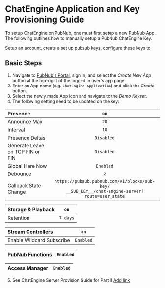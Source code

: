 # ChatEngine Application and Key Provisioning Guide

To setup ChatEngine on PubNub, one must first setup a new PubNub App. The following outlines how to manually setup a PubNub ChatEngine Key.

Setup an account, create a set up pubsub keys, configure these keys to 

## Basic Steps
1. Navigate to [PubNub's Portal](pubnub.com), sign in, and select the _Create New App_ button at the top-right of the logged in user's app page.
2. Enter an App name (e.g. ```ChatEngine Application```) and click the _Create_ button.
3. Select the newly made App icon and navigate to the _Demo Keyset_.
4.  The following setting need to be updated on the key:

| **Presence**      | ```on``` |
|:--------------|:--------:|
| Announce Max | ```20``` | 
| Interval | ```10``` |
| Presence Deltas | ```Disabled``` |
| Generate Leave on TCP FIN or FIN | ```Disabled``` |
| Global Here Now | ```Enabled``` |
| Debounce | ```2``` |
| Callback State Change | ```https://pubsub.pubnub.com/v1/blocks/sub-key/``` <br> ```__SUB_KEY__/chat-engine-server?route=user_state``` |

| **Storage & Playback** | ```on``` |
|:--------------|:--------:|
| Retention | ```7 days``` |

| **Stream Controllers** | ```on``` |
|:--------------|:--------:|
| Enable Wildcard Subscribe | ```Enabled``` |

| **PubNub Functions** | ```Enabled``` |
|:--------------|:--------:|

| **Access Manager** | ```Enabled``` |
|:--------------|:--------:|

5. See ChatEngine Server Provision Guide for Part II [Add link](#TODO)
